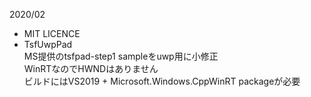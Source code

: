 
2020/02

* 	MIT LICENCE
*   TsfUwpPad  
    MS提供のtsfpad-step1 sampleをuwp用に小修正  
    WinRTなのでHWNDはありません  
    ビルドにはVS2019 + Microsoft.Windows.CppWinRT packageが必要  
    

